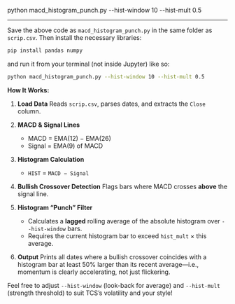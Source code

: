 python macd_histogram_punch.py --hist-window 10 --hist-mult 0.5

---

Save the above code as `macd_histogram_punch.py` in the same folder as `scrip.csv`. Then install the necessary libraries:

```bash
pip install pandas numpy
```

and run it from your terminal (not inside Jupyter) like so:

```bash
python macd_histogram_punch.py --hist-window 10 --hist-mult 0.5
```

**How It Works:**

1. **Load Data**
   Reads `scrip.csv`, parses dates, and extracts the `Close` column.

2. **MACD & Signal Lines**

   * MACD = EMA(12) − EMA(26)
   * Signal = EMA(9) of MACD

3. **Histogram Calculation**

   * `HIST` = `MACD − Signal`

4. **Bullish Crossover Detection**
   Flags bars where MACD crosses **above** the signal line.

5. **Histogram “Punch” Filter**

   * Calculates a **lagged** rolling average of the absolute histogram over `--hist-window` bars.
   * Requires the current histogram bar to exceed `hist_mult` × this average.

6. **Output**
   Prints all dates where a bullish crossover coincides with a histogram bar at least 50% larger than its recent average—i.e., momentum is clearly accelerating, not just flickering.

Feel free to adjust `--hist-window` (look-back for average) and `--hist-mult` (strength threshold) to suit TCS’s volatility and your style!
